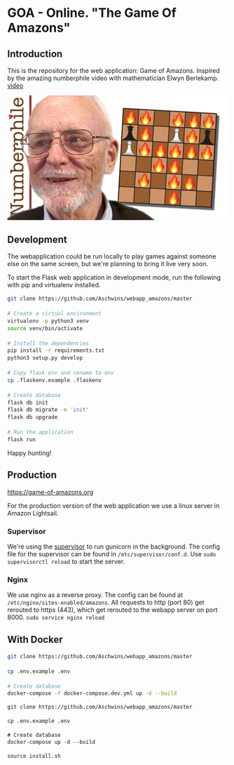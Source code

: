 # GOA - Online. "The Game Of Amazons"

## Introduction

This is the repository for the web application: Game of Amazons. Inspired by the amazing numberphile video with mathematician 
Elwyn Berlekamp. [video](https://www.youtube.com/watch?v=kjSOSeRZVNg)

![Erwyn](amazons/static/img/elwynamazons.jpg)

## Development

The webapplication could be run locally to play games against someone else on the same screen, but we're planning to bring it live very soon.

To start the Flask web application in development mode, run the following with pip and virtualenv installed.

```sh
git clone https://github.com/Aschwins/webapp_amazons/master

# Create a virtual environment
virtualenv -p python3 venv
source venv/bin/activate

# Install the dependencies
pip install -r requirements.txt
python3 setup.py develop

# Copy flask env and rename to env
cp .flaskenv.example .flaskenv

# Create database
flask db init
flask db migrate -m 'init'
flask db upgrade

# Run the application
flask run
```

Happy hunting!

## Production

https://game-of-amazons.org

For the production version of the web application we use a linux server in Amazon Lightsail.


### Supervisor
We're using the [supervisor](http://supervisord.org/) to run gunicorn in the background. The config file for the 
supervisor can be found in `/etc/supervisor/conf.d`. Use 
```sudo supervisorctl reload```
to start the server.

### Nginx
We use nginx as a reverse proxy. The config can be found at `/etc/nginx/sites-enabled/amazons`. All requests to http 
(port 80) get rerouted to https (443), which get rerouted to the webapp server on port 8000.
```sudo service nginx reload```


## With Docker

```sh
git clone https://github.com/Aschwins/webapp_amazons/master

cp .env.example .env

# Create database
docker-compose -f docker-compose.dev.yml up -d --build
```

```
git clone https://github.com/Aschwins/webapp_amazons/master

cp .env.example .env

# Create database
docker-compose up -d --build

source install.sh
```

